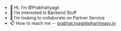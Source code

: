 - 👋 Hi, I’m @Prabhattyagii
- 👀 I’m interested in Backend Stuff
- 💞️ I’m looking to collaborate on Partner Service
- 📫 How to reach me -- prabhat.tyagi@pharmeasy.in

<!---
Prabhattyagii/Prabhattyagii is a ✨ special ✨ repository because its `README.md` (this file) appears on your GitHub profile.
You can click the Preview link to take a look at your changes.
--->

